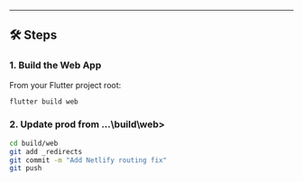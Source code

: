 ---

## 🛠️ Steps

### 1. Build the Web App

From your Flutter project root:

```bash
flutter build web
```
### 2. Update prod from ...\build\web> 
```bash
cd build/web
git add _redirects
git commit -m "Add Netlify routing fix"
git push
